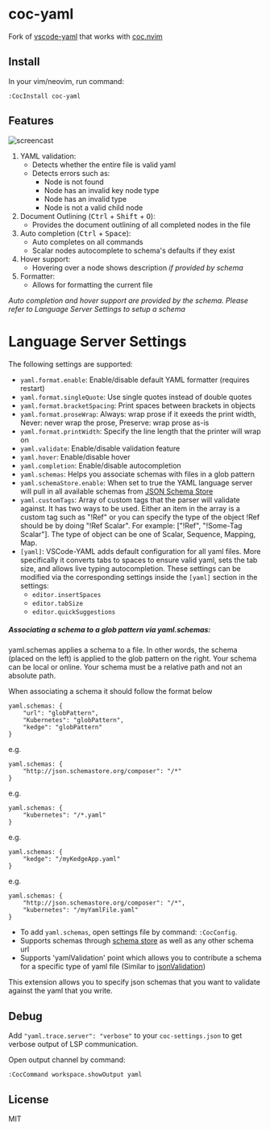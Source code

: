 # coc-yaml

Fork of [vscode-yaml](https://github.com/redhat-developer/vscode-yaml) that
works with [coc.nvim](https://github.com/neoclide/coc.nvim)

## Install

In your vim/neovim, run command:

```
:CocInstall coc-yaml
```

## Features

![screencast](https://raw.githubusercontent.com/redhat-developer/vscode-yaml/master/images/demo.gif)

1. YAML validation:
   - Detects whether the entire file is valid yaml
   - Detects errors such as:
     - Node is not found
     - Node has an invalid key node type
     - Node has an invalid type
     - Node is not a valid child node
2. Document Outlining (<kbd>Ctrl</kbd> + <kbd>Shift</kbd> + <kbd>O</kbd>):
   - Provides the document outlining of all completed nodes in the file
3. Auto completion (<kbd>Ctrl</kbd> + <kbd>Space</kbd>):
   - Auto completes on all commands
   - Scalar nodes autocomplete to schema's defaults if they exist
4. Hover support:
   - Hovering over a node shows description _if provided by schema_
5. Formatter:
   - Allows for formatting the current file

_Auto completion and hover support are provided by the schema. Please refer to Language Server Settings to setup a schema_

# Language Server Settings

The following settings are supported:

- `yaml.format.enable`: Enable/disable default YAML formatter (requires restart)
- `yaml.format.singleQuote`: Use single quotes instead of double quotes
- `yaml.format.bracketSpacing`: Print spaces between brackets in objects
- `yaml.format.proseWrap`: Always: wrap prose if it exeeds the print width, Never: never wrap the prose, Preserve: wrap prose as-is
- `yaml.format.printWidth`: Specify the line length that the printer will wrap on
- `yaml.validate`: Enable/disable validation feature
- `yaml.hover`: Enable/disable hover
- `yaml.completion`: Enable/disable autocompletion
- `yaml.schemas`: Helps you associate schemas with files in a glob pattern
- `yaml.schemaStore.enable`: When set to true the YAML language server will pull in all available schemas from [JSON Schema Store](http://schemastore.org/json/)
- `yaml.customTags`: Array of custom tags that the parser will validate against. It has two ways to be used. Either an item in the array is a custom tag such as "!Ref" or you can specify the type of the object !Ref should be by doing "!Ref Scalar". For example: ["!Ref", "!Some-Tag Scalar"]. The type of object can be one of Scalar, Sequence, Mapping, Map.
- `[yaml]`: VSCode-YAML adds default configuration for all yaml files. More specifically it converts tabs to spaces to ensure valid yaml, sets the tab size, and allows live typing autocompletion. These settings can be modified via the corresponding settings inside the `[yaml]` section in the settings:
  - `editor.insertSpaces`
  - `editor.tabSize`
  - `editor.quickSuggestions`

##### Associating a schema to a glob pattern via yaml.schemas:

yaml.schemas applies a schema to a file. In other words, the schema (placed on the left) is applied to the glob pattern on the right. Your schema can be local or online. Your schema must be a relative path and not an absolute path.

When associating a schema it should follow the format below

```
yaml.schemas: {
    "url": "globPattern",
    "Kubernetes": "globPattern",
    "kedge": "globPattern"
}
```

e.g.

```
yaml.schemas: {
    "http://json.schemastore.org/composer": "/*"
}
```

e.g.

```
yaml.schemas: {
    "kubernetes": "/*.yaml"
}
```

e.g.

```
yaml.schemas: {
    "kedge": "/myKedgeApp.yaml"
}
```

e.g.

```
yaml.schemas: {
    "http://json.schemastore.org/composer": "/*",
    "kubernetes": "/myYamlFile.yaml"
}
```

- To add `yaml.schemas`, open settings file by command: `:CocConfig`.
- Supports schemas through [schema store](http://schemastore.org/json/) as well as any other schema url
- Supports 'yamlValidation' point which allows you to contribute a schema for a specific type of yaml file (Similar to [jsonValidation](https://code.visualstudio.com/docs/extensionAPI/extension-points#_contributesjsonvalidation))

This extension allows you to specify json schemas that you want to validate against the yaml that you write.

## Debug

Add `"yaml.trace.server": "verbose"` to your `coc-settings.json` to get verbose
output of LSP communication.

Open output channel by command:

```
:CocCommand workspace.showOutput yaml
```

## License

MIT
